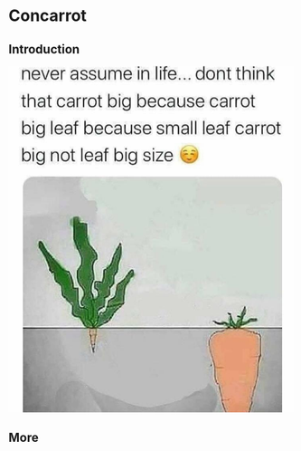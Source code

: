 # Concarrot
## Introduction
![never assume in life... dont think that carrot big because carrot big leaf because small leaf carrot big not leaf big size](https://github.com/Ardnys/Concarrot/blob/main/carrotbigleaf.jpg)
## More
